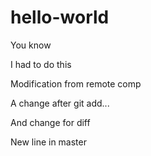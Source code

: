 # hello-world
You know

I had to do this

Modification from remote comp

A change after git add...

And change for diff

New line in master
